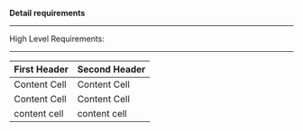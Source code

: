 **Detail requirements**
_ _ _ _ _ _ _ _ _ _ 
High Level Requirements:
_ _ _ _ _ _ _ _ _ _ 

| First Header  | Second Header |
| ------------- | ------------- |
| Content Cell  | Content Cell  |
| Content Cell  | Content Cell  |
| content cell  | content cell  |


